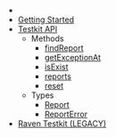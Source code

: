 * [](/)
* [Getting Started](/getting-started/)
* [Testkit API](/api/)
    * Methods
        * [findReport](/api/findReport.md)
        * [getExceptionAt](/api/getExceptionAt.md)
        * [isExist](/api/isExist.md)
        * [reports](/api/reports.md)
        * [reset](/api/reset.md)
    * Types
        * [Report](/api/report.md)
        * [ReportError](/api/reportError.md)
* [Raven Testkit (LEGACY)](/raven/LEGACY_API.md)
